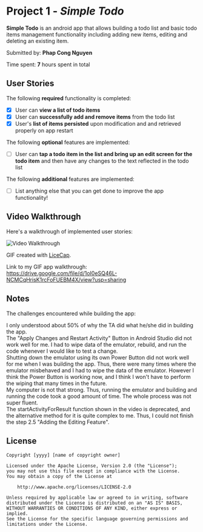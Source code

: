 # Project 1 - *Simple Todo*

**Simple Todo** is an android app that allows building a todo list and basic todo items management functionality including adding new items, editing and deleting an existing item.

Submitted by: **Phap Cong Nguyen**

Time spent: **7** hours spent in total

## User Stories

The following **required** functionality is completed:

* [x] User can **view a list of todo items**
* [x] User can **successfully add and remove items** from the todo list
* [x] User's **list of items persisted** upon modification and and retrieved properly on app restart

The following **optional** features are implemented:

* [ ] User can **tap a todo item in the list and bring up an edit screen for the todo item** and then have any changes to the text reflected in the todo list

The following **additional** features are implemented:

* [ ] List anything else that you can get done to improve the app functionality!

## Video Walkthrough

Here's a walkthrough of implemented user stories:

<img src='http://i.imgur.com/link/to/your/gif/file.gif' title='Video Walkthrough' width='' alt='Video Walkthrough' />

GIF created with [LiceCap](http://www.cockos.com/licecap/).

Link to my GIF app walkthrough: https://drive.google.com/file/d/1oI0eSQ46L-NCMCqHrisK1rcFoFUEBM4X/view?usp=sharing

## Notes

The challenges encountered while building the app:

I only understood about 50% of why the TA did what he/she did in building the app.  
The "Apply Changes and Restart Activity" Button in Android Studio did not work well for me. I had to wipe data of the 
emulator, rebuild, and run the code whenever I would like to test a change.  
Shutting down the emulator using its own Power Button did not work well for me when I was building the app. Thus, 
there were many times where the emulator misbehaved and I had to wipe the data of the emulator. However I think the 
Power Button is working now, and I think I won't have to perform the wiping that many times in the future.  
My computer is not that strong. Thus, running the emulator and building and running the code took a good amount of time.
The whole process was not super fluent.  
The startActivityForResult function shown in the video is deprecated, and the alternative method for it is quite complex
to me. Thus, I could not finish the step 2.5 "Adding the Editing Feature".  

## License

    Copyright [yyyy] [name of copyright owner]

    Licensed under the Apache License, Version 2.0 (the "License");
    you may not use this file except in compliance with the License.
    You may obtain a copy of the License at

        http://www.apache.org/licenses/LICENSE-2.0

    Unless required by applicable law or agreed to in writing, software
    distributed under the License is distributed on an "AS IS" BASIS,
    WITHOUT WARRANTIES OR CONDITIONS OF ANY KIND, either express or implied.
    See the License for the specific language governing permissions and
    limitations under the License.
